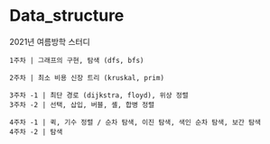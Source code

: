 # Data_structure
2021년 여름방학 스터디

    1주차 | 그래프의 구현, 탐색 (dfs, bfs)

    2주차 | 최소 비용 신장 트리 (kruskal, prim)

    3주차 -1 | 최단 경로 (dijkstra, floyd), 위상 정렬
    3주차 -2 | 선택, 삽입, 버블, 셸, 합병 정렬
    
    4주차 -1 | 퀵, 기수 정렬 / 순차 탐색, 이진 탐색, 색인 순차 탐색, 보간 탐색
    4주차 -2 | 탐색
